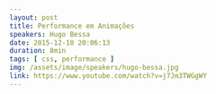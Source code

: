 ```yaml
---
layout: post
title: Performance em Animações
speakers: Hugo Bessa
date: 2015-12-10 20:06:13
duration: 8min
tags: [ css, performance ]
img: /assets/image/speakers/hugo-bessa.jpg
link: https://www.youtube.com/watch?v=j7Jm3TWGgWY
---
```


